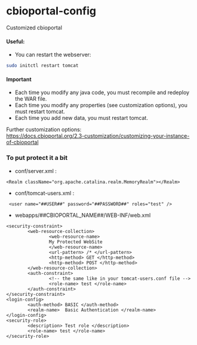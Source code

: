 # cbioportal-config
Customized cbioportal

#### Useful:
* You can restart the webserver: 
``` bash
sudo initctl restart tomcat
```

#### Important
* Each time you modify any java code, you must recompile and redeploy the WAR file.
* Each time you modify any properties (see customization options), you must restart tomcat.
* Each time you add new data, you must restart tomcat.

Further customization options: <br>
https://docs.cbioportal.org/2.3-customization/customizing-your-instance-of-cbioportal

### To put protect it a bit

* conf/server.xml : 
```
<Realm className="org.apache.catalina.realm.MemoryRealm"></Realm>
```
* conf/tomcat-users.xml :
```
 <user name="##USER##" password="##PASSWORD##" roles="test" />
```
* webapps/##CBIOPORTAL_NAME##/WEB-INF/web.xml
```
<security-constraint>
        <web-resource-collection>
                <web-resource-name> 
                My Protected WebSite 
                </web-resource-name>
                <url-pattern> /* </url-pattern>
                <http-method> GET </http-method>
                <http-method> POST </http-method>
        </web-resource-collection>
        <auth-constraint>
                <!-- the same like in your tomcat-users.conf file -->
                <role-name> test </role-name>
        </auth-constraint>
</security-constraint>
<login-config>
        <auth-method> BASIC </auth-method>
        <realm-name>  Basic Authentication </realm-name>
</login-config>
<security-role>
        <description> Test role </description>
        <role-name> test </role-name>
</security-role>
```
